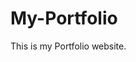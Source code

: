 # My-Portfolio
This is my Portfolio website.
         
         
          
               
           
       
       
      
          
       
       
     
    
